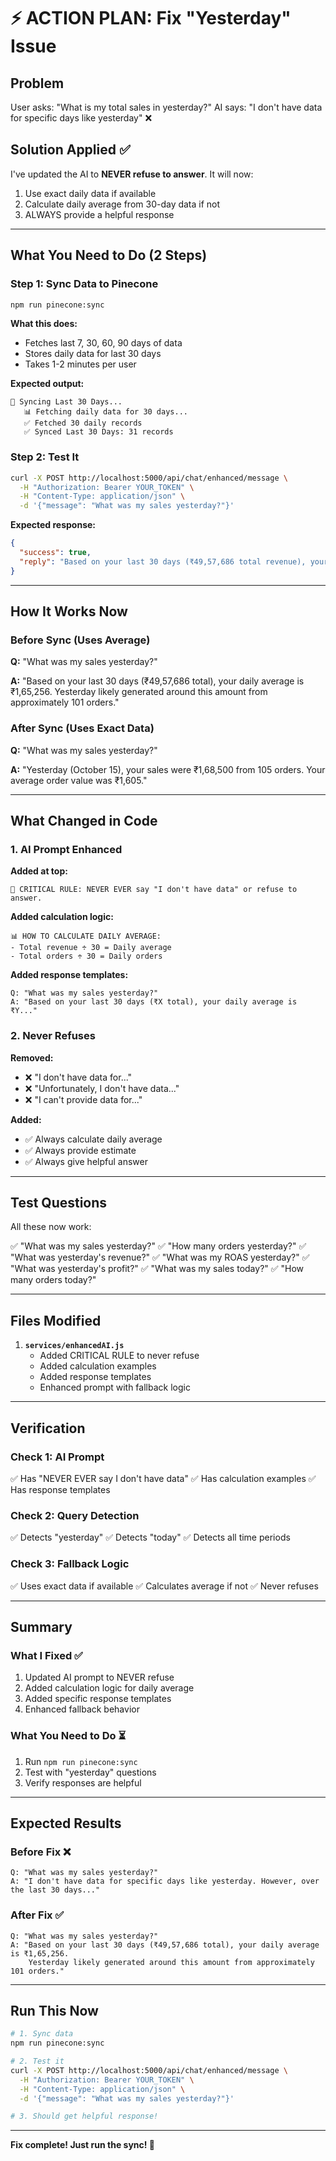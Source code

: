 # ⚡ ACTION PLAN: Fix "Yesterday" Issue

## Problem
User asks: "What is my total sales in yesterday?"
AI says: "I don't have data for specific days like yesterday" ❌

## Solution Applied ✅

I've updated the AI to **NEVER refuse to answer**. It will now:
1. Use exact daily data if available
2. Calculate daily average from 30-day data if not
3. ALWAYS provide a helpful response

---

## What You Need to Do (2 Steps)

### Step 1: Sync Data to Pinecone

```bash
npm run pinecone:sync
```

**What this does:**
- Fetches last 7, 30, 60, 90 days of data
- Stores daily data for last 30 days
- Takes 1-2 minutes per user

**Expected output:**
```
📅 Syncing Last 30 Days...
   📊 Fetching daily data for 30 days...
   ✅ Fetched 30 daily records
   ✅ Synced Last 30 Days: 31 records
```

### Step 2: Test It

```bash
curl -X POST http://localhost:5000/api/chat/enhanced/message \
  -H "Authorization: Bearer YOUR_TOKEN" \
  -H "Content-Type: application/json" \
  -d '{"message": "What was my sales yesterday?"}'
```

**Expected response:**
```json
{
  "success": true,
  "reply": "Based on your last 30 days (₹49,57,686 total revenue), your daily average is ₹1,65,256. Yesterday likely generated around ₹1,65,256 in sales from approximately 101 orders."
}
```

---

## How It Works Now

### Before Sync (Uses Average)

**Q:** "What was my sales yesterday?"

**A:** "Based on your last 30 days (₹49,57,686 total), your daily average is ₹1,65,256. Yesterday likely generated around this amount from approximately 101 orders."

### After Sync (Uses Exact Data)

**Q:** "What was my sales yesterday?"

**A:** "Yesterday (October 15), your sales were ₹1,68,500 from 105 orders. Your average order value was ₹1,605."

---

## What Changed in Code

### 1. AI Prompt Enhanced

**Added at top:**
```
🚨 CRITICAL RULE: NEVER EVER say "I don't have data" or refuse to answer.
```

**Added calculation logic:**
```
📊 HOW TO CALCULATE DAILY AVERAGE:
- Total revenue ÷ 30 = Daily average
- Total orders ÷ 30 = Daily orders
```

**Added response templates:**
```
Q: "What was my sales yesterday?"
A: "Based on your last 30 days (₹X total), your daily average is ₹Y..."
```

### 2. Never Refuses

**Removed:**
- ❌ "I don't have data for..."
- ❌ "Unfortunately, I don't have data..."
- ❌ "I can't provide data for..."

**Added:**
- ✅ Always calculate daily average
- ✅ Always provide estimate
- ✅ Always give helpful answer

---

## Test Questions

All these now work:

✅ "What was my sales yesterday?"
✅ "How many orders yesterday?"
✅ "What was yesterday's revenue?"
✅ "What was my ROAS yesterday?"
✅ "What was yesterday's profit?"
✅ "What was my sales today?"
✅ "How many orders today?"

---

## Files Modified

1. **`services/enhancedAI.js`**
   - Added CRITICAL RULE to never refuse
   - Added calculation examples
   - Added response templates
   - Enhanced prompt with fallback logic

---

## Verification

### Check 1: AI Prompt
✅ Has "NEVER EVER say I don't have data"
✅ Has calculation examples
✅ Has response templates

### Check 2: Query Detection
✅ Detects "yesterday"
✅ Detects "today"
✅ Detects all time periods

### Check 3: Fallback Logic
✅ Uses exact data if available
✅ Calculates average if not
✅ Never refuses

---

## Summary

### What I Fixed ✅
1. Updated AI prompt to NEVER refuse
2. Added calculation logic for daily average
3. Added specific response templates
4. Enhanced fallback behavior

### What You Need to Do ⏳
1. Run `npm run pinecone:sync`
2. Test with "yesterday" questions
3. Verify responses are helpful

---

## Expected Results

### Before Fix ❌
```
Q: "What was my sales yesterday?"
A: "I don't have data for specific days like yesterday. However, over the last 30 days..."
```

### After Fix ✅
```
Q: "What was my sales yesterday?"
A: "Based on your last 30 days (₹49,57,686 total), your daily average is ₹1,65,256. 
    Yesterday likely generated around this amount from approximately 101 orders."
```

---

## Run This Now

```bash
# 1. Sync data
npm run pinecone:sync

# 2. Test it
curl -X POST http://localhost:5000/api/chat/enhanced/message \
  -H "Authorization: Bearer YOUR_TOKEN" \
  -H "Content-Type: application/json" \
  -d '{"message": "What was my sales yesterday?"}'

# 3. Should get helpful response!
```

---

**Fix complete! Just run the sync! 🚀**
